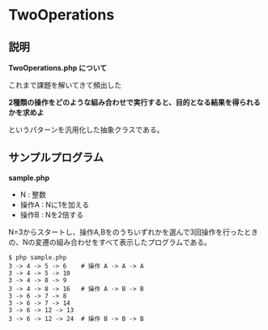 # TwoOperations

## 説明

**TwoOperations.php について**

これまで課題を解いてきて頻出した

**2種類の操作をどのような組み合わせで実行すると、目的となる結果を得られるかを求めよ**

というパターンを汎用化した抽象クラスである。


## サンプルプログラム

**sample.php**

- N : 整数
- 操作A : Nに1を加える
- 操作B : Nを2倍する

N=3からスタートし、操作A,Bをのうちいずれかを選んで3回操作を行ったときの、Nの変遷の組み合わせをすべて表示したプログラムである。


```
$ php sample.php
3 -> 4 -> 5 -> 6    # 操作 A -> A -> A
3 -> 4 -> 5 -> 10
3 -> 4 -> 8 -> 9
3 -> 4 -> 8 -> 16   # 操作 A -> B -> B
3 -> 6 -> 7 -> 8
3 -> 6 -> 7 -> 14
3 -> 6 -> 12 -> 13
3 -> 6 -> 12 -> 24  # 操作 B -> B -> B
```
